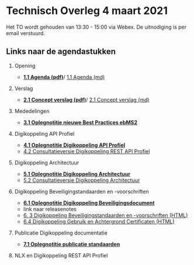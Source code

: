 # Technisch Overleg 4 maart 2021

Het TO wordt gehouden van 13:30 - 15:00 via Webex. De uitnodiging is per email verstuurd.   


## Links naar de agendastukken

1. Opening
   - [**1.1 Agenda (pdf)**](Agenda_TO_DK_4_maart_2021.pdf)/ [1.1 Agenda (md)](Agenda_TO_DK_4_maart_2021.md)
2. Verslag
   - [**2.1 Concept verslag (pdf)**](Bijlage_2.1_Concept_verslag_TO_DK_10_december_2020.pdf)/ [ 2.1 Concept verslag (md)](Bijlage_2.1_Concept_verslag_TO_DK_10_december_2020.md)
3. Mededelingen
   - [**3.1 Oplegnotitie nieuwe Best Practices ebMS2**](oplegnotitie_wijziging_ebmps_best_practices.md)

4. Digikoppeling API Profiel
   - [**4.1 Oplegnotitie Digikoppeling API Profiel**](dkapi.md)
   - [4.2 Consultatieversie Digikoppeling REST API Profiel](https://centrumvoorstandaarden.github.io/DigikoppelingRestfulApiProfiel/snapshot.html)
5. Digikoppeling Architectuur
   - [**5.1 Oplegnotitie Digikoppeling Architectuur**](oplegnotitie_digikoppeling_architectuur.md)
   - [5.2 Consultatieversie Digikoppeling Architectuur](https://centrumvoorstandaarden.github.io/Architectuur2.0-metRestfulAPI/snapshot.html)
6. Digikoppeling Beveiligingstandaarden en -voorschriften
   - [**6.1 Oplegnotitie Digikoppeling Beveiligingsdocument**](dkbev.md)
   - link naar releasenotes
   - [6. 3 Digikoppeling Beveiligingstandaarden en -voorschriften (HTML)](https://logius-standaarden.github.io/Digikoppeling-Beveiligingsstandaarden-en-voorschriften/snapshot.html)
   - [6.4 Digikoppeling Gebruik en Achtergrond Certificaten (HTML)](https://logius-standaarden.github.io/Digikoppeling-Gebruik-en-achtergrond-certificaten/snapshot.html)
7. Publicatie Digikoppeling documentatie
   - [**7.1 Oplegnotitie publicatie standaarden**](oplegnotitie_publicatie_standaarden.md)
8. NLX en Digikoppeling REST API Profiel